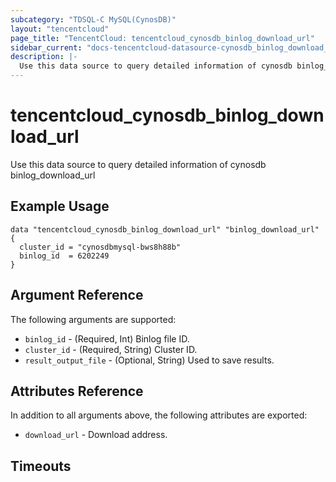 ```yaml
---
subcategory: "TDSQL-C MySQL(CynosDB)"
layout: "tencentcloud"
page_title: "TencentCloud: tencentcloud_cynosdb_binlog_download_url"
sidebar_current: "docs-tencentcloud-datasource-cynosdb_binlog_download_url"
description: |-
  Use this data source to query detailed information of cynosdb binlog_download_url
---
```


# tencentcloud_cynosdb_binlog_download_url

Use this data source to query detailed information of cynosdb binlog_download_url

## Example Usage

```hcl
data "tencentcloud_cynosdb_binlog_download_url" "binlog_download_url" {
  cluster_id = "cynosdbmysql-bws8h88b"
  binlog_id  = 6202249
}
```

## Argument Reference

The following arguments are supported:

* `binlog_id` - (Required, Int) Binlog file ID.
* `cluster_id` - (Required, String) Cluster ID.
* `result_output_file` - (Optional, String) Used to save results.

## Attributes Reference

In addition to all arguments above, the following attributes are exported:

* `download_url` - Download address.


## Timeouts

<no value>


